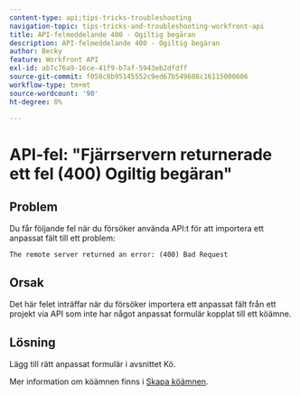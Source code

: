 ```yaml
---
content-type: api;tips-tricks-troubleshooting
navigation-topic: tips-tricks-and-troubleshooting-workfront-api
title: API-felmeddelande 400 - Ogiltig begäran
description: API-felmeddelande 400 - Ogiltig begäran
author: Becky
feature: Workfront API
exl-id: ab7c76a9-16ce-41f9-b7af-5943eb2dfdff
source-git-commit: f050c8b95145552c9ed67b549608c16115000606
workflow-type: tm+mt
source-wordcount: '90'
ht-degree: 0%

---
```



# API-fel: &quot;Fjärrservern returnerade ett fel (400) Ogiltig begäran&quot;

## Problem

Du får följande fel när du försöker använda API:t för att importera ett anpassat fält till ett problem:

`The remote server returned an error: (400) Bad Request`

## Orsak

Det här felet inträffar när du försöker importera ett anpassat fält från ett projekt via API som inte har något anpassat formulär kopplat till ett köämne.

## Lösning

Lägg till rätt anpassat formulär i avsnittet Kö.

Mer information om köämnen finns i [Skapa köämnen](../../manage-work/requests/create-and-manage-request-queues/create-queue-topics.md).
